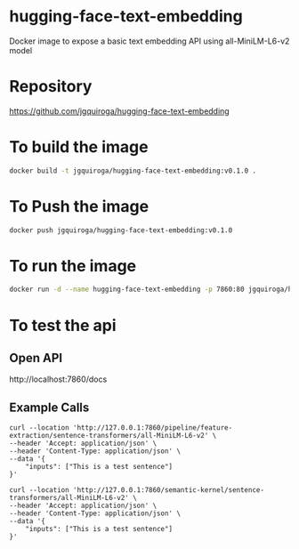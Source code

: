 # hugging-face-text-embedding
Docker image to expose a basic text embedding API using all-MiniLM-L6-v2 model

# Repository

https://github.com/jgquiroga/hugging-face-text-embedding

# To build the image

```bash
docker build -t jgquiroga/hugging-face-text-embedding:v0.1.0 .
```

# To Push the image

```bash
docker push jgquiroga/hugging-face-text-embedding:v0.1.0
```

# To run the image
```bash
docker run -d --name hugging-face-text-embedding -p 7860:80 jgquiroga/hugging-face-text-embedding:v0.1.0
```

# To test the api

## Open API

http://localhost:7860/docs

## Example Calls

```
curl --location 'http://127.0.0.1:7860/pipeline/feature-extraction/sentence-transformers/all-MiniLM-L6-v2' \
--header 'Accept: application/json' \
--header 'Content-Type: application/json' \
--data '{
    "inputs": ["This is a test sentence"]
}'
```


```
curl --location 'http://127.0.0.1:7860/semantic-kernel/sentence-transformers/all-MiniLM-L6-v2' \
--header 'Accept: application/json' \
--header 'Content-Type: application/json' \
--data '{
    "inputs": ["This is a test sentence"]
}'
```
